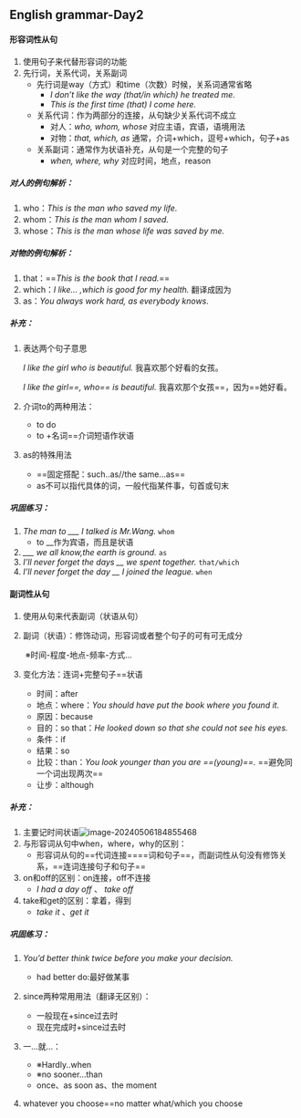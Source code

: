 ## English grammar-Day2

#### 形容词性从句

1. 使用句子来代替形容词的功能
2. 先行词，关系代词，关系副词
   - 先行词是way（方式）和time（次数）时候，关系词通常省略
     - *I don’t like the way (that/in which) he treated me.*
     - *This is the first time (that) I come here.*
   - 关系代词：作为两部分的连接，从句缺少关系代词不成立
     - 对人：*who, whom, whose* 对应主语，宾语，语境用法
     - 对物：*that, which, as*  通常，介词+which，逗号+which，句子+as
   - 关系副词：通常作为状语补充，从句是一个完整的句子
     - *when, where, why*  对应时间，地点，reason

##### 对人的例句解析：

1. who：*This is the man who saved my life.*
2. whom：*This is the man whom I saved.*
3. whose：*This is the man whose life was saved by me.*

##### 对物的例句解析：

1. that：==*This is the book that I read.*==
2. which：*I like... ,which is good for my health.*  翻译成因为
3. as：*You always work hard, as everybody knows.*

##### 补充：

1. 表达两个句子意思

   *I like the girl who is beautiful.*  我喜欢那个好看的女孩。

   *I like the girl==, who== is beautiful.*  我喜欢那个女孩==，因为==她好看。

2. 介词to的两种用法：

   - to do
   - to +名词==介词短语作状语

3. as的特殊用法

   - ==固定搭配：such..as//the same...as==
   - as不可以指代具体的词，一般代指某件事，句首或句末 

##### 巩固练习：

1. *The man to ___ I talked is Mr.Wang.*  						`whom`
   - to __作为宾语，而且是状语
2. *___ we all know,the earth is ground.*                           `as`
3. *I’ll never forget the days __ we spent together.*            `that/which`
4. *I’ll never forget the day __ I joined the league.*             `when` 



#### 副词性从句

1. 使用从句来代表副词（状语从句）

2. 副词（状语）：修饰动词，形容词或者整个句子的可有可无成分

   ​		※时间-程度-地点-频率-方式...

3. 变化方法：连词+完整句子==状语

   - 时间：after
   - 地点：where：*You should have put the book where you found it.*
   - 原因：because
   - 目的：so that：*He looked down so that she could not see his eyes.*
   - 条件：if
   - 结果：so
   - 比较：than：*You look younger than you are ==(young)==.*   ==避免同一个词出现两次==
   - 让步：although

##### 补充：

1. 主要记时间状语![image-20240506184855468](C:/Users/86198/AppData/Roaming/Typora/typora-user-images/image-20240506184855468.png)
2. 与形容词从句中when，where，why的区别：
   - 形容词从句的==代词连接====词和句子==，而副词性从句没有修饰关系，==连词连接句子和句子==
3. on和off的区别：on连接，off不连接
   - *I had a day off*   、 *take off*
4. take和get的区别：拿着，得到
   - *take it*   、*get it*

##### 巩固练习：

1. *You’d better think twice before you make your decision.*

   - had better do:最好做某事

2. since两种常用用法（翻译无区别）：

   - 一般现在+since过去时
   - 现在完成时+since过去时

3. 一...就...：

   - ※Hardly..when
   - ※no sooner...than
   - once、as soon as、the moment

4. whatever you choose==no matter what/which you choose

   

